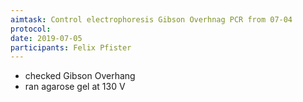 ```yaml
---
aimtask: Control electrophoresis Gibson Overhnag PCR from 07-04
protocol:
date: 2019-07-05
participants: Felix Pfister
---
```

* checked Gibson Overhang
* ran agarose gel at 130 V 